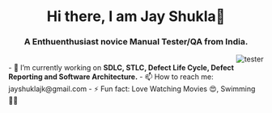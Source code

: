 <h1 align="center"> Hi there, I am Jay Shukla👋 </h1>

<h3 align="center"> A Enthuenthusiast novice Manual Tester/QA from India.</h3>

<img align="right" alt="tester" src="https://www.lambdatest.com/resources/images/Software-Test-Management.gif">
<br>
- 🔭 I’m currently working on <b> SDLC, STLC, Defect Life Cycle, Defect Reporting and Software Architecture.</b>
- 📫 How to reach me: jayshuklajk@gmail.com
- ⚡ Fun fact: Love Watching Movies 😍, Swimming 🏊‍♀️


